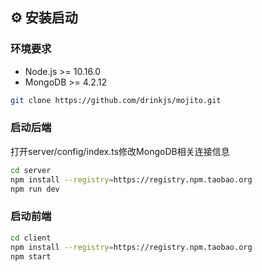## ⚙️ 安装启动
### 环境要求
- Node.js >= 10.16.0
- MongoDB >= 4.2.12

```bash
git clone https://github.com/drinkjs/mojito.git
```
### 启动后端
打开server/config/index.ts修改MongoDB相关连接信息
```bash
cd server
npm install --registry=https://registry.npm.taobao.org
npm run dev
```

### 启动前端
```bash
cd client
npm install --registry=https://registry.npm.taobao.org
npm start
```
